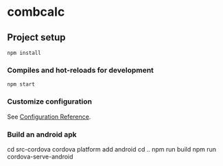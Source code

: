 # combcalc

## Project setup
```
npm install
```

### Compiles and hot-reloads for development
```
npm start
```


### Customize configuration
See [Configuration Reference](https://cli.vuejs.org/config/).

### Build an android apk 
cd src-cordova
cordova platform add android
cd ..
npm run build
npm run cordova-serve-android
